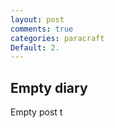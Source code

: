 ```yaml
---
layout: post
comments: true
categories: paracraft
Default: 2.
---
```


## Empty diary 

Empty post t